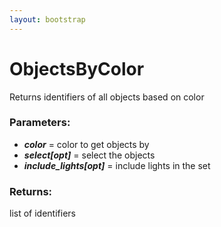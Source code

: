 ```yaml
---
layout: bootstrap
---
```


# ObjectsByColor

Returns identifiers of all objects based on color
          

### Parameters:

- ***color*** = color to get objects by
- ***select[opt]*** = select the objects
- ***include_lights[opt]*** = include lights in the set
        

### Returns:


list of identifiers
        


